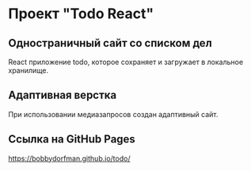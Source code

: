 # Проект "Todo React"

## Одностраничный сайт со списком дел
React приложение todo, которое сохраняет и загружает в локальное хранилище.

## Адаптивная верстка
При использовании медиазапросов создан адаптивный сайт.

## Ссылка на GitHub Pages

https://bobbydorfman.github.io/todo/
